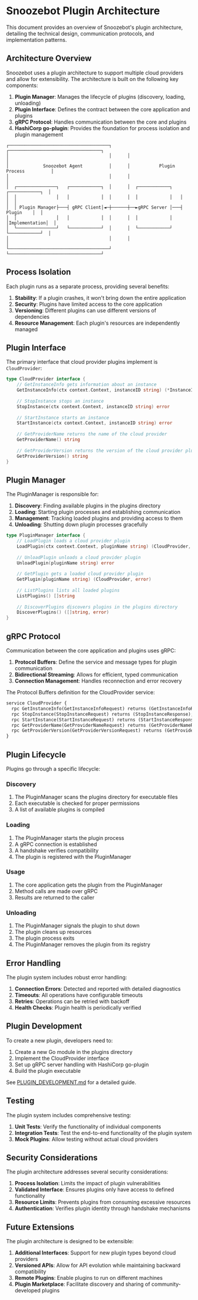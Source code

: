 # Snoozebot Plugin Architecture

This document provides an overview of Snoozebot's plugin architecture, detailing the technical design, communication protocols, and implementation patterns.

## Architecture Overview

Snoozebot uses a plugin architecture to support multiple cloud providers and allow for extensibility. The architecture is built on the following key components:

1. **Plugin Manager**: Manages the lifecycle of plugins (discovery, loading, unloading)
2. **Plugin Interface**: Defines the contract between the core application and plugins
3. **gRPC Protocol**: Handles communication between the core and plugins
4. **HashiCorp go-plugin**: Provides the foundation for process isolation and plugin management

```
┌──────────────────────────────────────┐      ┌───────────────────────────────────┐
│                                      │      │                                   │
│             Snoozebot Agent          │      │           Plugin Process          │
│                                      │      │                                   │
│  ┌───────────────┐   ┌────────────┐  │      │  ┌────────────┐   ┌────────────┐  │
│  │               │   │            │  │      │  │            │   │            │  │
│  │ Plugin Manager├───┤ gRPC Client│◄─┼──────┼──►gRPC Server │───┤  Plugin    │  │
│  │               │   │            │  │      │  │            │   │Implementation│  │
│  └───────────────┘   └────────────┘  │      │  └────────────┘   └────────────┘  │
│                                      │      │                                   │
└──────────────────────────────────────┘      └───────────────────────────────────┘
```

## Process Isolation

Each plugin runs as a separate process, providing several benefits:

1. **Stability**: If a plugin crashes, it won't bring down the entire application
2. **Security**: Plugins have limited access to the core application
3. **Versioning**: Different plugins can use different versions of dependencies
4. **Resource Management**: Each plugin's resources are independently managed

## Plugin Interface

The primary interface that cloud provider plugins implement is `CloudProvider`:

```go
type CloudProvider interface {
    // GetInstanceInfo gets information about an instance
    GetInstanceInfo(ctx context.Context, instanceID string) (*InstanceInfo, error)
    
    // StopInstance stops an instance
    StopInstance(ctx context.Context, instanceID string) error
    
    // StartInstance starts an instance
    StartInstance(ctx context.Context, instanceID string) error
    
    // GetProviderName returns the name of the cloud provider
    GetProviderName() string
    
    // GetProviderVersion returns the version of the cloud provider plugin
    GetProviderVersion() string
}
```

## Plugin Manager

The PluginManager is responsible for:

1. **Discovery**: Finding available plugins in the plugins directory
2. **Loading**: Starting plugin processes and establishing communication
3. **Management**: Tracking loaded plugins and providing access to them
4. **Unloading**: Shutting down plugin processes gracefully

```go
type PluginManager interface {
    // LoadPlugin loads a cloud provider plugin
    LoadPlugin(ctx context.Context, pluginName string) (CloudProvider, error)
    
    // UnloadPlugin unloads a cloud provider plugin
    UnloadPlugin(pluginName string) error
    
    // GetPlugin gets a loaded cloud provider plugin
    GetPlugin(pluginName string) (CloudProvider, error)
    
    // ListPlugins lists all loaded plugins
    ListPlugins() []string
    
    // DiscoverPlugins discovers plugins in the plugins directory
    DiscoverPlugins() ([]string, error)
}
```

## gRPC Protocol

Communication between the core application and plugins uses gRPC:

1. **Protocol Buffers**: Define the service and message types for plugin communication
2. **Bidirectional Streaming**: Allows for efficient, typed communication
3. **Connection Management**: Handles reconnection and error recovery

The Protocol Buffers definition for the CloudProvider service:

```protobuf
service CloudProvider {
  rpc GetInstanceInfo(GetInstanceInfoRequest) returns (GetInstanceInfoResponse);
  rpc StopInstance(StopInstanceRequest) returns (StopInstanceResponse);
  rpc StartInstance(StartInstanceRequest) returns (StartInstanceResponse);
  rpc GetProviderName(GetProviderNameRequest) returns (GetProviderNameResponse);
  rpc GetProviderVersion(GetProviderVersionRequest) returns (GetProviderVersionResponse);
}
```

## Plugin Lifecycle

Plugins go through a specific lifecycle:

### Discovery

1. The PluginManager scans the plugins directory for executable files
2. Each executable is checked for proper permissions
3. A list of available plugins is compiled

### Loading

1. The PluginManager starts the plugin process
2. A gRPC connection is established
3. A handshake verifies compatibility
4. The plugin is registered with the PluginManager

### Usage

1. The core application gets the plugin from the PluginManager
2. Method calls are made over gRPC
3. Results are returned to the caller

### Unloading

1. The PluginManager signals the plugin to shut down
2. The plugin cleans up resources
3. The plugin process exits
4. The PluginManager removes the plugin from its registry

## Error Handling

The plugin system includes robust error handling:

1. **Connection Errors**: Detected and reported with detailed diagnostics
2. **Timeouts**: All operations have configurable timeouts
3. **Retries**: Operations can be retried with backoff
4. **Health Checks**: Plugin health is periodically verified

## Plugin Development

To create a new plugin, developers need to:

1. Create a new Go module in the plugins directory
2. Implement the CloudProvider interface
3. Set up gRPC server handling with HashiCorp go-plugin
4. Build the plugin executable

See [PLUGIN_DEVELOPMENT.md](./PLUGIN_DEVELOPMENT.md) for a detailed guide.

## Testing

The plugin system includes comprehensive testing:

1. **Unit Tests**: Verify the functionality of individual components
2. **Integration Tests**: Test the end-to-end functionality of the plugin system
3. **Mock Plugins**: Allow testing without actual cloud providers

## Security Considerations

The plugin architecture addresses several security considerations:

1. **Process Isolation**: Limits the impact of plugin vulnerabilities
2. **Validated Interface**: Ensures plugins only have access to defined functionality
3. **Resource Limits**: Prevents plugins from consuming excessive resources
4. **Authentication**: Verifies plugin identity through handshake mechanisms

## Future Extensions

The plugin architecture is designed to be extensible:

1. **Additional Interfaces**: Support for new plugin types beyond cloud providers
2. **Versioned APIs**: Allow for API evolution while maintaining backward compatibility
3. **Remote Plugins**: Enable plugins to run on different machines
4. **Plugin Marketplace**: Facilitate discovery and sharing of community-developed plugins